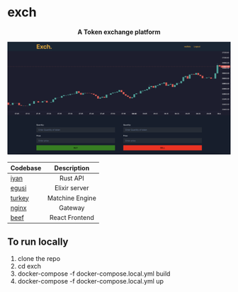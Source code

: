 # exch


<p align="center">
  <strong>A Token exchange platform</strong>
</p>

<img src="https://github.com/Sijibomii/exch/blob/main/Screen%20Shot%202023-10-02%20at%208.46.25%20AM.png" alt="exch trading page" />


| Codebase              |      Description          |
| :-------------------- | :-----------------------: |
| [iyan](iyan)          |      Rust API             |
| [egusi](egusi)        |       Elixir server       |
| [turkey](turkey)      |      Matchine Engine      |
| [nginx](ngnix)        |       Gateway             |
| [beef](beef)          |     React Frontend        |

## To run locally

1. clone the repo
2. cd exch
3. docker-compose -f docker-compose.local.yml build
4. docker-compose -f docker-compose.local.yml up

